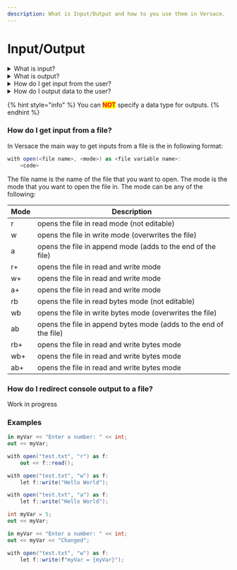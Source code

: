```yaml
---
description: What is Input/Output and how to you use them in Versace.
---
```


# Input/Output

<details>

<summary>What is input?</summary>

Input is the data that is fed into the program. It is the data that the program will use to do its job. Input is usually given to the program by the user. The user can give input in many ways, such as by typing it into the command line, or by selecting it from a menu. The program will then use this input to do its job.

</details>

<details>

<summary>What is output?</summary>

Output is the data that is produced by the program. It is the data that the program has produced after it has done its job. Output is usually given to the user by the program. The user can then use this output in many ways, such as by reading it, or by using it to do something else. The program will then use this output to do its job.

</details>

<details>

<summary>How do I get input from the user?</summary>

In Versace the main way to get inputs is the in following format:

```
in <variable name> << <prompt> << <any other argument you can use for out> << <OPTIONAL: data type>;
```

The variable name is the name of the variable that you want to store the input in. The prompt is the text that will be displayed to the user. The data type is the data type that you want the input to be. The data type can be any of the following:

* int
* float
* str
* bool
* list
* dict
* set
* tuple
* complex
* usize
* NULL

</details>

<details>

<summary>How do I output data to the user?</summary>

In Versace the main way to output data is the out following format:

```
out << <anything>;
```

The anything can be any data type, including variables, strings, numbers, lists, etc. The anything can also be a function call, such as `out << len("Hello World");`. The anything can also be a variable, such as `out << myVar;`.

</details>

{% hint style="info" %}
You can <mark style="color:red;">**NOT**</mark> specify a data type for outputs.
{% endhint %}

### How do I get input from a file?

In Versace the main way to get inputs from a file is the in following format:

```csharp
with open(<file name>, <mode>) as <file variable name>:
    <code>
```

The file name is the name of the file that you want to open. The mode is the mode that you want to open the file in. The mode can be any of the following:

| Mode | Description                                                       |
| ---- | ----------------------------------------------------------------- |
| r    | opens the file in read mode (not editable)                        |
| w    | opens the file in write mode (overwrites the file)                |
| a    | opens the file in append mode (adds to the end of the file)       |
| r+   | opens the file in read and write mode                             |
| w+   | opens the file in read and write mode                             |
| a+   | opens the file in read and write mode                             |
| rb   | opens the file in read bytes mode (not editable)                  |
| wb   | opens the file in write bytes mode (overwrites the file)          |
| ab   | opens the file in append bytes mode (adds to the end of the file) |
| rb+  | opens the file in read and write bytes mode                       |
| wb+  | opens the file in read and write bytes mode                       |
| ab+  | opens the file in read and write bytes mode                       |

### How do I redirect console output to a file?

Work in progress

### Examples

```csharp
in myVar << "Enter a number: " << int;
out << myVar;
```

```csharp
with open("test.txt", "r") as f:
    out << f::read();
```

```csharp
with open("test.txt", "w") as f:
    let f::write("Hello World");
```

```csharp
with open("test.txt", "a") as f:
    let f::write("Hello World");
```

```csharp
int myVar = 5;
out << myVar;

in myVar << "Enter a number: " << int;
out << myVar << "Changed";

with open("test.txt", "w") as f:
    let f::write(f"myVar = {myVar}");
```
